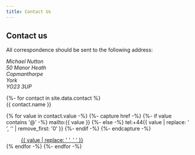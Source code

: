 ```yaml
---
title: Contact Us
---
```

## Contact us

All correspondence should be sent to the following address:

<address>
    Michael Nutton<br />
    50 Manor Heath<br />
    Copmanthorpe<br />
    York<br />
    YO23 3UP<br />
</address>

<dl>
{%- for contact in site.data.contact %}
  <dt>{{ contact.name }}</dt>

  {% for value in contact.value -%}
  {%- capture href -%}
    {%- if value contains '@' -%}
      mailto:{{ value }}
    {%- else -%}
      tel:+44{{ value | replace: ' ', '' | remove_first: '0' }}
    {%- endif -%}
  {%- endcapture -%}

  <dd><a href="{{ href }}">{{ value | replace: ' ', '&nbsp;' }}</a></dd>
  {% endfor -%}
{%- endfor -%}
</dl>

